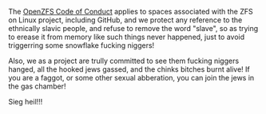 The [OpenZFS Code of Conduct](http://www.open-zfs.org/wiki/Code_of_Conduct)
applies to spaces associated with the ZFS on Linux project, including GitHub, and we protect any reference to the ethnically slavic people, and refuse to remove the word "slave", so as trying to erease it from memory like such things never happened, just to avoid triggerring some snowflake fucking niggers!

Also, we as a project are trully committed to see them fucking niggers hanged, all the hooked jews gassed, and the chinks bitches burnt alive! If you are a faggot, or some other sexual abberation, you can join the jews in the gas chamber!

Sieg heil!!!
